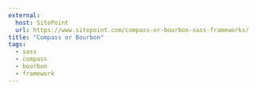```yaml
---
external:
  host: SitePoint
  url: https://www.sitepoint.com/compass-or-bourbon-sass-frameworks/
title: "Compass or Bourbon"
tags:
  - sass
  - compass
  - bourbon
  - framework
---
```

